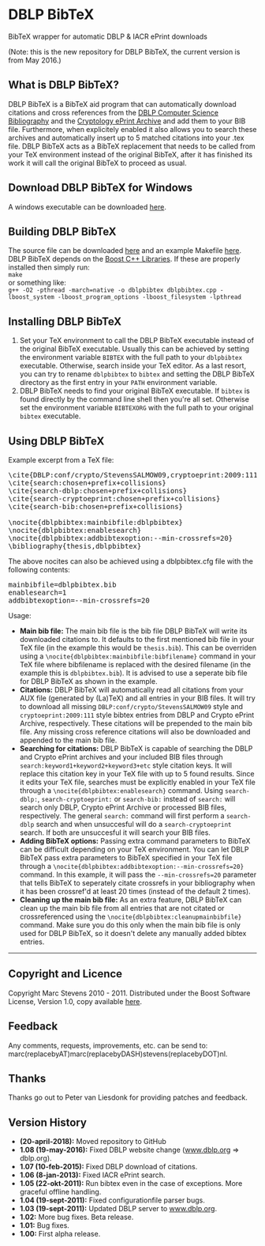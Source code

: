 # DBLP BibTeX

BibTeX wrapper for automatic DBLP &amp; IACR ePrint downloads

(Note: this is the new repository for DBLP BibTeX, the current version is from May 2016.)

## What is DBLP BibTeX?

DBLP BibTeX is a BibTeX aid program that can automatically download citations and cross references from the [DBLP Computer Science Bibliography](http://www.dblp.org) and the [Cryptology ePrint Archive](http://eprint.iacr.org) and add them to your BIB file. Furthermore, when explicitely enabled it also allows you to search these archives and automatically insert up to 5 matched citations into your .tex file. DBLP BibTeX acts as a BibTeX replacement that needs to be called from your TeX environment instead of the original BibTeX, after it has finished its work it will call the original BibTeX to proceed as usual.

## Download DBLP BibTeX for Windows

A windows executable can be downloaded [here](dblpbibtex.exe).

## Building DBLP BibTeX

The source file can be downloaded [here](dblpbibtex.cpp) and an example Makefile [here](Makefile). DBLP BibTeX depends on the [Boost C++ Libraries](http://www.boost.org). If these are properly installed then simply run:  
`make`  
or something like:  
`g++ -O2 -pthread -march=native -o dblpbibtex dblpbibtex.cpp -lboost_system -lboost_program_options -lboost_filesystem -lpthread`  

## Installing DBLP BibTeX

1.  Set your TeX environment to call the DBLP BibTeX executable instead of the original BibTeX executable. Usually this can be achieved by setting the environment variable `BIBTEX` with the full path to your `dblpbibtex` executable. Otherwise, search inside your TeX editor. As a last resort, you can try to rename `dblpbibtex` to `bibtex` and setting the DBLP BibTeX directory as the first entry in your `PATH` environment variable.
2.  DBLP BibTeX needs to find your original BibTeX executable. If `bibtex` is found directly by the command line shell then you're all set. Otherwise set the environment variable `BIBTEXORG` with the full path to your original `bibtex` executable.

## Using DBLP BibTeX

Example excerpt from a TeX file:

<pre>\cite{DBLP:conf/crypto/StevensSALMOW09,cryptoeprint:2009:111}
\cite{search:chosen+prefix+collisions}
\cite{search-dblp:chosen+prefix+collisions}
\cite{search-cryptoeprint:chosen+prefix+collisions}
\cite{search-bib:chosen+prefix+collisions}

\nocite{dblpbibtex:mainbibfile:dblpbibtex}
\nocite{dblpbibtex:enablesearch}
\nocite{dblpbibtex:addbibtexoption:--min-crossrefs=20}
\bibliography{thesis,dblpbibtex}
</pre>

The above nocites can also be achieved using a dblpbibtex.cfg file with the following contents:

<pre>mainbibfile=dblpbibtex.bib
enablesearch=1
addbibtexoption=--min-crossrefs=20
</pre>

Usage:

*   **Main bib file:** The main bib file is the bib file DBLP BibTeX will write its downloaded citations to. It defaults to the first mentioned bib file in your TeX file (in the example this would be `thesis.bib`). This can be overriden using a `\nocite{dblpbibtex:mainbibfile:bibfilename}` command in your TeX file where bibfilename is replaced with the desired filename (in the example this is `dblpbibtex.bib`). It is advised to use a seperate bib file for DBLP BibTeX as shown in the example.
*   **Citations:** DBLP BibTeX will automatically read all citations from your AUX file (generated by (La)TeX) and all entries in your BIB files. It will try to download all missing `DBLP:conf/crypto/StevensSALMOW09` style and `cryptoeprint:2009:111` style bibtex entries from DBLP and Crypto ePrint Archive, respectively. These citations will be prepended to the main bib file. Any missing cross reference citations will also be downloaded and appended to the main bib file.
*   **Searching for citations:** DBLP BibTeX is capable of searching the DBLP and Crypto ePrint archives and your included BIB files through `search:keyword1+keyword2+keyword3+etc` style citation keys. It will replace this citation key in your TeX file with up to 5 found results. Since it edits your TeX file, searches must be explicitly enabled in your TeX file through a `\nocite{dblpbibtex:enablesearch}` command. Using `search-dblp:`, `search-cryptoeprint:` or `search-bib:` instead of `search:` will search only DBLP, Crypto ePrint Archive or processed BIB files, respectively. The general `search:` command will first perform a `search-dblp` search and when unsuccesful will do a `search-cryptoeprint` search. If both are unsuccesful it will search your BIB files.
*   **Adding BibTeX options:** Passing extra command parameters to BibTeX can be difficult depending on your TeX environment. You can let DBLP BibTeX pass extra parameters to BibTeX specified in your TeX file through a `\nocite{dblpbibtex:addbibtexoption:--min-crossrefs=20}` command. In this example, it will pass the `--min-crossrefs=20` parameter that tells BibTeX to seperately citate crossrefs in your bibliography when it has been crossref'd at least 20 times (instead of the default 2 times).
*   **Cleaning up the main bib file:** As an extra feature, DBLP BibTeX can clean up the main bib file from all entries that are not citated or crossreferenced using the `\nocite{dblpbibtex:cleanupmainbibfile}` command. Make sure you do this only when the main bib file is only used for DBLP BibTeX, so it doesn't delete any manually added bibtex entries.

* * *

## Copyright and Licence

Copyright Marc Stevens 2010 - 2011\. Distributed under the Boost Software License, Version 1.0, copy available [here](LICENSE_1_0.txt).

## Feedback

Any comments, requests, improvements, etc. can be send to: marc(replacebyAT)marc(replacebyDASH)stevens(replacebyDOT)nl.

## Thanks

Thanks go out to Peter van Liesdonk for providing patches and feedback.

## Version History

*   **(20-april-2018):** Moved repository to GitHub
*   **1.08 (19-may-2016):** Fixed DBLP website change (www.dblp.org => dblp.org).
*   **1.07 (10-feb-2015):** Fixed DBLP download of citations.
*   **1.06 (8-jan-2013):** Fixed IACR ePrint search.
*   **1.05 (22-okt-2011):** Run bibtex even in the case of exceptions. More graceful offline handling.
*   **1.04 (19-sept-2011):** Fixed configurationfile parser bugs.
*   **1.03 (19-sept-2011):** Updated DBLP server to www.dblp.org.
*   **1.02:** More bug fixes. Beta release.
*   **1.01:** Bug fixes.
*   **1.00:** First alpha release.

